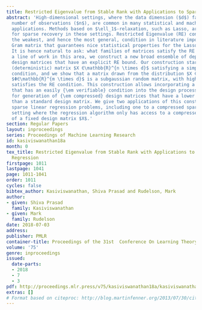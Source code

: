 ```yaml
---
title: Restricted Eigenvalue from Stable Rank with Applications to Sparse Linear Regression
abstract: 'High-dimensional settings, where the data dimension ($d$) far exceeds the
  number of observations ($n$), are common in many statistical and machine learning
  applications. Methods based on $\ell_1$-relaxation, such as Lasso, are very popular
  for sparse recovery in these settings. Restricted Eigenvalue (RE) condition is among
  the weakest, and hence the most general, condition in literature imposed on the
  Gram matrix that guarantees nice statistical properties for the Lasso estimator.
  It is hence natural to ask: what families of matrices satisfy the RE condition?  Following
  a line of work in this area, we construct a new broad ensemble of dependent random
  design matrices that have an explicit RE bound. Our construction starts with a fixed
  (deterministic) matrix $X ∈\mathbb{R}^{n \times d}$ satisfying a simple stable rank
  condition, and we show that a matrix drawn from the distribution $X Φ^⊤Φ$, where
  $Φ∈\mathbb{R}^{m \times d}$ is a subgaussian random matrix, with high probability,
  satisfies the RE condition. This construction allows incorporating a fixed matrix
  that has an easily {\em verifiable} condition into the design process, and allows
  for generation of {\em compressed} design matrices that have a lower storage requirement
  than a standard design matrix. We give two applications of this construction to
  sparse linear regression problems, including one to a compressed sparse regression
  setting where the regression algorithm only has access to a compressed representation
  of a fixed design matrix $X$.'
section: Regular Papers
layout: inproceedings
series: Proceedings of Machine Learning Research
id: kasiviswanathan18a
month: 0
tex_title: Restricted Eigenvalue from Stable Rank with Applications to Sparse Linear
  Regression
firstpage: 1011
lastpage: 1041
page: 1011-1041
order: 1011
cycles: false
bibtex_author: Kasiviswanathan, Shiva Prasad and Rudelson, Mark
author:
- given: Shiva Prasad
  family: Kasiviswanathan
- given: Mark
  family: Rudelson
date: 2018-07-03
address: 
publisher: PMLR
container-title: Proceedings of the 31st  Conference On Learning Theory
volume: '75'
genre: inproceedings
issued:
  date-parts:
  - 2018
  - 7
  - 3
pdf: http://proceedings.mlr.press/v75/kasiviswanathan18a/kasiviswanathan18a.pdf
extras: []
# Format based on citeproc: http://blog.martinfenner.org/2013/07/30/citeproc-yaml-for-bibliographies/
---
```

